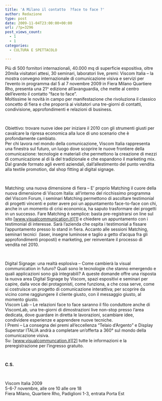 ```yaml
---
title: 'A Milano il contatto  ?face to face ?'
author: Redazione
type: post
date: 2009-11-04T23:00:00+00:00
url: /?p=3296
post_views_count:
  - 1
  - 1
categories:
  - CULTURA E SPETTACOLO

---
```

Pi&ugrave; di 500 fornitori internazionali, 40.000 mq di superficie espositiva, oltre 20mila visitatori attesi, 30 seminari, laboratori live, premi: Viscom Italia &#8211; la mostra convegno internazionale di comunicazione visiva e servizi per l&rsquo;evento in programma dal 5 al 7 novembre 2009 in Fiera Milano Quartiere Rho, presenta una 21^ edizione all&rsquo;avanguardia, che mette al centro dell&rsquo;evento il contatto &ldquo;face to face&rdquo;.  
Moltissime le novit&agrave; in campo per manifestazione che rivoluziona il classico concetto di fiera e che proporr&agrave; ai visitatori una tre-giorni di contatti, condivisione, approfondimenti e relazioni di business.

&nbsp;

Obiettivo: trovare nuove idee per iniziare il 2010 con gli strumenti giusti per cavalcare la ripresa economica alla luce di uno scenario che &egrave; profondamente cambiato.  
Per chi lavora nel mondo della comunicazione, Viscom Italia rappresenta una finestra sul futuro, un luogo dove scoprire le nuove frontiere della comunicazione: tecnologie e materiali che permettono la creazione di mezzi di comunicazione al di l&agrave; del tradizionale e che espandono il marketing mix. Dal grande formato agli eventi aziendali, dall&rsquo;allestimento del punto vendita alla textile promotion, dal shop fitting al digital signage.

&nbsp;

Matching: una nuova dimensione di fiera &#8211; E&rsquo; proprio Matching il cuore della nuova dimensione di Viscom Italia: all&rsquo;interno del ricchissimo programma del Viscom Forum, i seminari Matching permettono di ascoltare testimonial di progetti vincenti e poter avere poi un appuntamento face-to-face con chi, anche in un momento di crisi economica, ha saputo trasformare dei progetti in un successo. Fare Matching &egrave; semplice: basta pre-registrarsi on line sul sito [www.visualcommunication.it][1] e chiedere un appuntamento con i testimonial di interesse. Sar&agrave; l&rsquo;azienda che ospita i testimonial a fissare l&rsquo;appuntamento presso lo stand in fiera. Accanto alle sessioni Matching, seminari tecnici &nbsp;(laser, insegne luminose e taglio a getto d&rsquo;acqua fra gli approfondimenti proposti) e marketing, per reinventare il processo di vendita nel 2010.

&nbsp;

Digital Signage: una realt&agrave; esplosiva &#8211; Come cambier&agrave; la visual communication in futuro? Quali sono le tecnologie che stanno emergendo e quali applicazioni sono gi&agrave; integrabili? A queste domande offre una risposta la nuova area Digital Signage by Viscom, spazi espositivi e seminari per capire, dalla voce dei protagonisti, come funziona, a che cosa serve, come si costruisce un progetto di comunicazione interattiva; per scoprire da vicino come raggiungere il cliente giusto, con il messaggio giusto, al momento giusto.  
Viscom Lab &#8211; Le relazioni face to face saranno il filo conduttore anche di&nbsp; ViscomLab, una tre-giorni di dimostrazioni live non-stop presso l&rsquo;area dedicata, dove guardare in diretta le lavorazioni, scambiare idee, condividere esperienze e apprendere nuove tecniche.  
I Premi &#8211; La consegna dei premi all&rsquo;eccellenza &ldquo;Telaio d&rsquo;Argento&rdquo; e Display Superstar ITALIA andr&agrave; a completare un&rsquo;offerta a 360&deg; sul mondo della comunicazione visiva.  
Su: [www.visualcommuncation.it][2] tutte le informazioni e la preregistrazione per l&rsquo;ingresso gratuito.

&nbsp;

**C.S.**

&nbsp;

Viscom Italia 2009  
5-6-7 novembre, alle ore 10 alle ore 18  
Fiera Milano, Quartiere Rho, Padiglioni 1-3, entrata Porta Est

 [1]: https://www.visualcommunication.it
 [2]: https://www.visualcommuncation.it